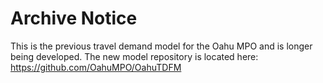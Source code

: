 # Archive Notice

This is the previous travel demand model for the Oahu MPO and is longer being 
developed. The new model repository is located here:
https://github.com/OahuMPO/OahuTDFM
